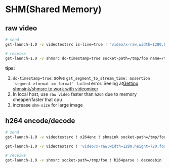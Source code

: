 # SHM(Shared Memory)

## raw video

```sh
# send
gst-launch-1.0 -v videotestsrc is-live=true ! 'video/x-raw,width=1280,height=720,format=(string)RGB,framerate=(fraction)60/1' ! videoconvert ! shmsink socket-path=/tmp/foo name=/tmp/shm sync=false wait-for-connection=false shm-size=20000000

# receive
gst-launch-1.0 -v shmsrc do-timestamp=true socket-path=/tmp/foo name=/tmp/shm ! 'video/x-raw,width=1280,height=720,format=(string)RGB,framerate=(fraction)60/1' ! videoconvert ! fpsdisplaysink text-overlay=false sync=false -e
```

**tips:**

1. `do-timestamp=true`: solve `gst_segment_to_stream_time: assertion 'segment->format == format' failed` error. Seeing at[Getting shmsink/shmsrc to work with videomixer](https://mazdermind.wordpress.com/2014/08/29/getting-shmsinkshmsrc-to-work-with-videomixer/)
2. In local host, use `raw video` faster than `h264` due to memory cheaper/faster that cpu
3. increase `shm-size` for large image

## h264 encode/decode

```sh
# send
gst-launch-1.0 -v videotestsrc ! x264enc ! shmsink socket-path=/tmp/foo sync=false wait-for-connection=false shm-size=10000000

gst-launch-1.0 -v videotestsrc ! 'video/x-raw,width=1280,height=720,format=NV12,framerate=60/1' ! x264enc ! shmsink socket-path=/tmp/foo sync=false wait-for-connection=false shm-size=10000000

# receive
gst-launch-1.0 -v shmsrc socket-path=/tmp/foo ! h264parse ! decodebin ! videoconvert ! fpsdisplaysink text-overlay=false sync=false
```